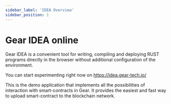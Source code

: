 ```yaml
---
sidebar_label: 'IDEA Overview'
sidebar_position: 1
---
```


# Gear IDEA online

Gear IDEA is a convenient tool for writing, compiling and deploying RUST programs directly in the browser without additional configuration of the environment. 

You can start experimenting right now on https://idea.gear-tech.io/

This is the demo application that implements all the possibilities of interaction with smart-contracts in Gear. It provides the easiest and fast way to upload smart-contract to the blockchain network.